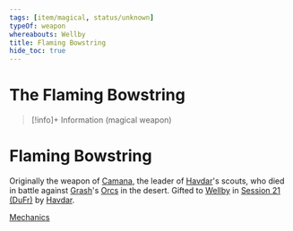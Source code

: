 ```yaml
---
tags: [item/magical, status/unknown]
typeOf: weapon
whereabouts: Wellby
title: Flaming Bowstring
hide_toc: true
---
```


# The Flaming Bowstring
>[!info]+ Information
> (magical weapon)
>> 


# Flaming Bowstring

Originally the weapon of [Camana](<../../../../people/dunmari/camana.md>), the leader of [Havdar](<../../../../people/dunmari/havdar.md>)'s scouts, who died in battle against [Grash](<../../../../people/other-nonhumans/grash.md>)'s [Orcs](<../../../../species/children-of-the-embodied-gods/orcs/orcs.md>) in the desert. Gifted to [Wellby](<../../../../people/pcs/dunmar-fellowship/wellby.md>) in [Session 21 (DuFr)](<../../session-notes/session-21-dufr.md>) by [Havdar](<../../../../people/dunmari/havdar.md>).

[Mechanics](https://www.dndbeyond.com/magic-items/2984512-flaming-bowstring-shortbow)

